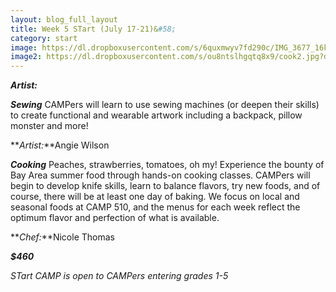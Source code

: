 ```yaml
---
layout: blog_full_layout
title: Week 5 STart (July 17-21)&#58; 
category: start
image: https://dl.dropboxusercontent.com/s/6quxmwyv7fd290c/IMG_3677_16k.jpg?dl=0
image2: https://dl.dropboxusercontent.com/s/ou8ntslhgqtq8x9/cook2.jpg?dl=0
---
```




**_Artist:_** 
 

**_Sewing_**
CAMPers will learn to use sewing machines (or deepen their skills) to create functional and wearable artwork including a backpack, pillow monster and more!

**_Artist:_**Angie Wilson


**_Cooking_**
Peaches, strawberries, tomatoes, oh my! Experience the bounty of Bay Area summer food through hands-on cooking classes. CAMPers will begin to develop knife skills, learn to balance flavors, try new foods, and of course, there will be at least one day of baking. We focus on local and seasonal foods at CAMP 510, and the menus for each week reflect the optimum flavor and perfection of what is available. 

**_Chef:_**Nicole Thomas 

**_$460_**

*STart CAMP is open to CAMPers entering grades 1-5*

